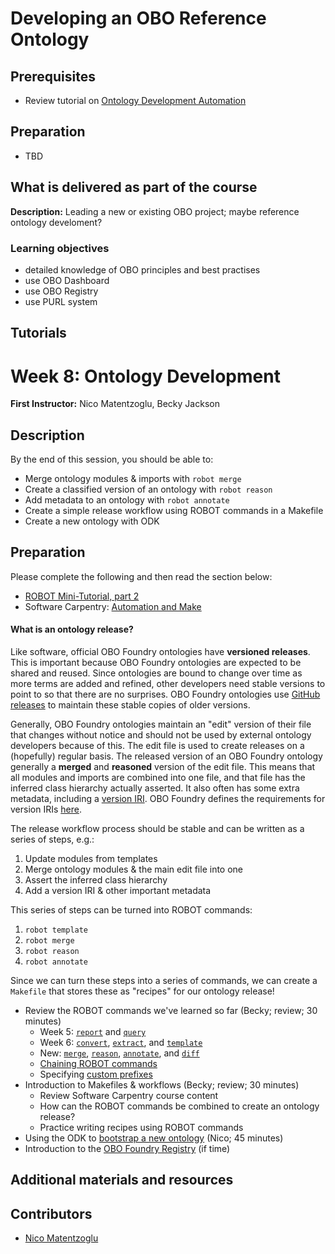 # Developing an OBO Reference Ontology

## Prerequisites
- Review tutorial on [Ontology Development Automation](r/redesign/07_ontologyDevelopmentAutomation.md)

## Preparation
- TBD

## What is delivered as part of the course

**Description:** Leading a new or existing OBO project; maybe reference ontology develoment?

### Learning objectives
- detailed knowledge of OBO principles and best practises
- use OBO Dashboard
- use OBO Registry
- use PURL system

## Tutorials


# Week 8: Ontology Development

**First Instructor:** Nico Matentzoglu, Becky Jackson  

## Description



By the end of this session, you should be able to:

- Merge ontology modules & imports with `robot merge`
- Create a classified version of an ontology with `robot reason`
- Add metadata to an ontology with `robot annotate`
- Create a simple release workflow using ROBOT commands in a Makefile
- Create a new ontology with ODK

## Preparation

Please complete the following and then read the section below:
- [ROBOT Mini-Tutorial, part 2](https://github.com/jamesaoverton/obook/blob/master/08-OntologyDevelopment/ROBOT_tutorial_2.md)
- Software Carpentry: [Automation and Make](http://swcarpentry.github.io/make-novice/)

#### What is an ontology release?

Like software, official OBO Foundry ontologies have **versioned releases**. This is important because OBO Foundry ontologies are expected to be shared and reused. Since ontologies are bound to change over time as more terms are added and refined, other developers need stable versions to point to so that there are no surprises. OBO Foundry ontologies use [GitHub releases](https://docs.github.com/en/github/administering-a-repository/managing-releases-in-a-repository) to maintain these stable copies of older versions.

Generally, OBO Foundry ontologies maintain an "edit" version of their file that changes without notice and should not be used by external ontology developers because of this. The edit file is used to create releases on a (hopefully) regular basis. The released version of an OBO Foundry ontology generally a **merged** and **reasoned** version of the edit file. This means that all modules and imports are combined into one file, and that file has the inferred class hierarchy actually asserted. It also often has some extra metadata, including a [version IRI](https://www.w3.org/TR/owl2-syntax/#Ontology_IRI_and_Version_IRI). OBO Foundry defines the requirements for version IRIs [here](http://obofoundry.org/principles/fp-004-versioning.html).

The release workflow process should be stable and can be written as a series of steps, e.g.:
1. Update modules from templates
2. Merge ontology modules & the main edit file into one
3. Assert the inferred class hierarchy
4. Add a version IRI & other important metadata

This series of steps can be turned into ROBOT commands:
1. `robot template`
2. `robot merge`
3. `robot reason`
4. `robot annotate`

Since we can turn these steps into a series of commands, we can create a `Makefile` that stores these as "recipes" for our ontology release!


- Review the ROBOT commands we've learned so far (Becky; review; 30 minutes)
  - Week 5: [`report`](http://robot.obolibrary.org/report) and [`query`](http://robot.obolibrary.org/query)
  - Week 6: [`convert`](http://robot.obolibrary.org/convert), [`extract`](http://robot.obolibrary.org/extract), and [`template`](http://robot.obolibrary.org/template)
  - New: [`merge`](http://robot.obolibrary.org/merge), [`reason`](http://robot.obolibrary.org/reason), [`annotate`](http://robot.obolibrary.org/annotate), and [`diff`](http://robot.obolibrary.org/diff)
  - [Chaining ROBOT commands](http://robot.obolibrary.org/chaining)
  - Specifying [custom prefixes](http://robot.obolibrary.org/global#prefixes)
- Introduction to Makefiles & workflows (Becky; review; 30 minutes)
  - Review Software Carpentry course content
  - How can the ROBOT commands be combined to create an ontology release?
  - Practice writing recipes using ROBOT commands
- Using the ODK to [bootstrap a new ontology](https://github.com/INCATools/ontology-development-kit/blob/master/docs/CreatingRepo.md) (Nico; 45 minutes)
- Introduction to the [OBO Foundry Registry](http://obofoundry.org/) (if time)


## Additional materials and resources

## Contributors
- [Nico Matentzoglu](https://orcid.org/0000-0002-7356-1779)